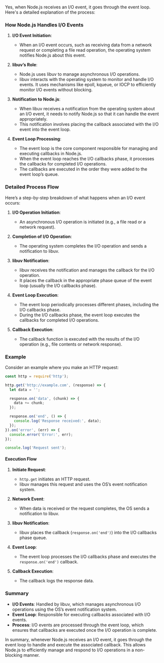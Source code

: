 Yes, when Node.js receives an I/O event, it goes through the event loop. Here's a detailed explanation of the process:

### How Node.js Handles I/O Events

1. **I/O Event Initiation**:
   - When an I/O event occurs, such as receiving data from a network request or completing a file read operation, the operating system notifies Node.js about this event.

2. **libuv’s Role**:
   - Node.js uses libuv to manage asynchronous I/O operations.
   - libuv interacts with the operating system to monitor and handle I/O events. It uses mechanisms like epoll, kqueue, or IOCP to efficiently monitor I/O events without blocking.

3. **Notification to Node.js**:
   - When libuv receives a notification from the operating system about an I/O event, it needs to notify Node.js so that it can handle the event appropriately.
   - This notification involves placing the callback associated with the I/O event into the event loop.

4. **Event Loop Processing**:
   - The event loop is the core component responsible for managing and executing callbacks in Node.js.
   - When the event loop reaches the I/O callbacks phase, it processes the callbacks for completed I/O operations.
   - The callbacks are executed in the order they were added to the event loop’s queue.

### Detailed Process Flow

Here’s a step-by-step breakdown of what happens when an I/O event occurs:

1. **I/O Operation Initiation**:
   - An asynchronous I/O operation is initiated (e.g., a file read or a network request).

2. **Completion of I/O Operation**:
   - The operating system completes the I/O operation and sends a notification to libuv.

3. **libuv Notification**:
   - libuv receives the notification and manages the callback for the I/O operation.
   - It places the callback in the appropriate phase queue of the event loop (usually the I/O callbacks phase).

4. **Event Loop Execution**:
   - The event loop periodically processes different phases, including the I/O callbacks phase.
   - During the I/O callbacks phase, the event loop executes the callbacks for completed I/O operations.

5. **Callback Execution**:
   - The callback function is executed with the results of the I/O operation (e.g., file contents or network response).

### Example

Consider an example where you make an HTTP request:

```javascript
const http = require('http');

http.get('http://example.com', (response) => {
  let data = '';

  response.on('data', (chunk) => {
    data += chunk;
  });

  response.on('end', () => {
    console.log('Response received:', data);
  });
}).on('error', (err) => {
  console.error('Error:', err);
});

console.log('Request sent');
```

#### Execution Flow

1. **Initiate Request**:
   - `http.get` initiates an HTTP request.
   - libuv manages this request and uses the OS’s event notification system.

2. **Network Event**:
   - When data is received or the request completes, the OS sends a notification to libuv.

3. **libuv Notification**:
   - libuv places the callback (`response.on('end')`) into the I/O callbacks phase queue.

4. **Event Loop**:
   - The event loop processes the I/O callbacks phase and executes the `response.on('end')` callback.

5. **Callback Execution**:
   - The callback logs the response data.

### Summary

- **I/O Events**: Handled by libuv, which manages asynchronous I/O operations using the OS’s event notification system.
- **Event Loop**: Responsible for executing callbacks associated with I/O events.
- **Process**: I/O events are processed through the event loop, which ensures that callbacks are executed once the I/O operation is complete.

In summary, whenever Node.js receives an I/O event, it goes through the event loop to handle and execute the associated callback. This allows Node.js to efficiently manage and respond to I/O operations in a non-blocking manner.